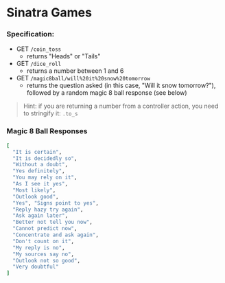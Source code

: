 # Sinatra Games

### Specification:

- GET `/coin_toss`
	- returns "Heads" or "Tails"
- GET `/dice_roll`
    - returns a number between 1 and 6
- GET `/magic8ball/will%20it%20snow%20tomorrow`
 	- returns the question asked (in this case, "Will it snow tomorrow?"), followed by a random magic 8 ball response (see below)

> Hint: if you are returning a number from a controller action, you need to stringify it: `.to_s`

### Magic 8 Ball Responses

```Ruby
[ 
  "It is certain", 
  "It is decidedly so", 
  "Without a doubt", 
  "Yes definitely",
  "You may rely on it",
  "As I see it yes",
  "Most likely",
  "Outlook good",
  "Yes", "Signs point to yes", 
  "Reply hazy try again", 
  "Ask again later",
  "Better not tell you now", 
  "Cannot predict now", 
  "Concentrate and ask again",
  "Don't count on it", 
  "My reply is no", 
  "My sources say no",
  "Outlook not so good", 
  "Very doubtful"
]
```
